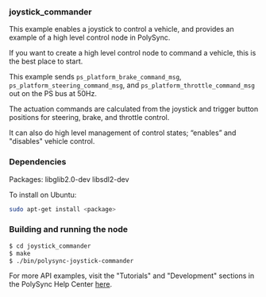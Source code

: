 ### joystick_commander

This example enables a joystick to control a vehicle, and provides an example of a high level control node in PolySync. 

If you want to create a high level control node to command a vehicle, this is the best place to start.  

This example sends `ps_platform_brake_command_msg`,  `ps_platform_steering_command_msg`, and 
`ps_platform_throttle_command_msg` out on the PS bus at 50Hz.

The actuation commands are calculated from the joystick and trigger button positions for steering, brake, and throttle control.
  
It can also do high level management of control states; “enables” and "disables" vehicle control.

### Dependencies

Packages: libglib2.0-dev libsdl2-dev

To install on Ubuntu: 

```bash
sudo apt-get install <package>
```

### Building and running the node

```bash
$ cd joystick_commander
$ make
$ ./bin/polysync-joystick-commander 
```

For more API examples, visit the "Tutorials" and "Development" sections in the PolySync Help Center [here](https://help.polysync.io/articles/).
